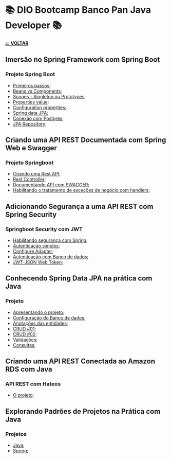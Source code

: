# 📚 DIO Bootcamp Banco Pan Java Developer 📚

[🔙 **VOLTAR**](../../../../)

## **Imersão no Spring Framework com Spring Boot**

### **Projeto Spring Boot**

- [Primeiros passos](/Bootcamp-Banco-Pan-Java-%20Developer/Modulo-4/Imersao_no_springboot/primeiro-passos/);
- [Beans vs Components](/Bootcamp-Banco-Pan-Java-%20Developer/Modulo-4/Imersao_no_springboot/spring-ioc-di-beans-autowired/src/main/java/dio/springboot/);
- [Scopes - Singleton ou Prototypes](/Bootcamp-Banco-Pan-Java-%20Developer/Modulo-4/Imersao_no_springboot/spring-scopes-singleton-prototype/src/main/java/dio/springboot/);
- [Properties value](/Bootcamp-Banco-Pan-Java-%20Developer/Modulo-4/Imersao_no_springboot/spring-properties-value/src/main/java/dio/springboot/);
- [Configuration properties](/Bootcamp-Banco-Pan-Java-%20Developer/Modulo-4/Imersao_no_springboot/spring-configuration-properties/src/main/java/dio/springboot/);
- [Spring data JPA](/Bootcamp-Banco-Pan-Java-%20Developer/Modulo-4/Imersao_no_springboot/spring-data-jpa-hibernate/src/main/java/dio/springboot/);
- [Conexão com Postgres](/Bootcamp-Banco-Pan-Java-%20Developer/Modulo-4/Imersao_no_springboot/dio-spring-data-jpa/src/main/java/dio/aula/);
- [JPA Repository](/Bootcamp-Banco-Pan-Java-%20Developer/Modulo-4/Imersao_no_springboot/spring-data-jpa-repository/src/main/java/dio/springboot/);

## **Criando uma API REST Documentada com Spring Web e Swagger**

### **Projeto Springboot**

- [Criando uma Rest API](/Bootcamp-Banco-Pan-Java-%20Developer/Modulo-4/Criando_uma_API_Rest_Documentada_com_Spring_Web_e_Swagger/my-first-app-api/src/main/java/dio/myfirstappapi/controller/WelcomeController.java);
- [Rest Controller](/Bootcamp-Banco-Pan-Java-%20Developer/Modulo-4/Criando_uma_API_Rest_Documentada_com_Spring_Web_e_Swagger/my-first-app-api/src/main/java/dio/myfirstappapi/);
- [Documentando API com SWAGGER](/Bootcamp-Banco-Pan-Java-%20Developer/Modulo-4/Criando_uma_API_Rest_Documentada_com_Spring_Web_e_Swagger/my-first-app-api/src/main/java/dio/myfirstappapi/doc/SwaggerConfig.java);
- [Habilitando o tratamento de exceções de negócio com handlers](https://github.com/LuizMiguelSR/DIO-Bootcamps/commit/4d15b3fa477cf368f238764eec5f5280c4cb2db6);

## **Adicionando Segurança a uma API REST com Spring Security**

### **Springboot Security com JWT**

- [Habilitando segurança com Spring](/Bootcamp-Banco-Pan-Java-%20Developer/Modulo-4/Adicionando_seguranca_a_uma_api_REST_com_Spring_Security/dio-spring-security/src/main/java/dio/diospringsecurity/);
- [Autenticação simples](https://github.com/LuizMiguelSR/DIO-Bootcamps/commit/30907d9f765ee7bbfc3fda328d0a52b8b548dd1d);
- [Configure Adapter](https://github.com/LuizMiguelSR/DIO-Bootcamps/commit/47244801e4304821844a2ad0920f314fa25ec635);
- [Autenticação com Banco de dados](https://github.com/LuizMiguelSR/DIO-Bootcamps/commit/05acc10bdea77d4e07cecd8328e05a22c5f5e474);
- [JWT-JSON Web Token](/Bootcamp-Banco-Pan-Java-%20Developer/Modulo-4/Adicionando_seguranca_a_uma_api_REST_com_Spring_Security/dio-spring-security-jwt/src/main/java/dio/dio/spring/security/jwt/);

## **Conhecendo Spring Data JPA na prática com Java**

### **Projeto**

- [Apresentando o projeto](/Bootcamp-Banco-Pan-Java-%20Developer/Modulo-4/Projeto_spring_data_jpa/academia-digital-1.0.0/);
- [Configuração do Banco de dados](/Bootcamp-Banco-Pan-Java-%20Developer/Modulo-4/Projeto_spring_data_jpa/academia-digital-1.0.0/src/main/resources/application.yml);
- [Anotações das entidades](/Bootcamp-Banco-Pan-Java-%20Developer/Modulo-4/Projeto_spring_data_jpa/academia-digital-1.0.0/src/main/java/me/dio/academia/digital/entity/);
- [CRUD #01](/Bootcamp-Banco-Pan-Java-%20Developer/Modulo-4/Projeto_spring_data_jpa/academia-digital-1.0.0/src/main/java/me/dio/academia/digital/controller/AlunoController.java);
- [CRUD #02](/Bootcamp-Banco-Pan-Java-%20Developer/Modulo-4/Projeto_spring_data_jpa/academia-digital-1.0.0/src/main/java/me/dio/academia/digital/controller/AvaliacaoFisicaController.java);
- [Validações](https://github.com/LuizMiguelSR/Estudos-DIO_Bootcamps/commit/1bdc529e6ea52495908bd28703781d6913b1d918);
- [Consultas](https://github.com/LuizMiguelSR/Estudos-DIO_Bootcamps/commit/1bdc529e6ea52495908bd28703781d6913b1d918);

## **Criando uma API REST Conectada ao Amazon RDS com Java**

### **API REST com Hateos**

- [O projeto](/Bootcamp-Banco-Pan-Java-%20Developer/Modulo-4/rdswithapirest-master/src/main/java/com/dioclass/rdswithapirest/);

## **Explorando Padrões de Projetos na Prática com Java**

### **Projetos**

- [Java](/Bootcamp-Banco-Pan-Java-%20Developer/Modulo-4/lab-padroes-projeto-java-main/src/);
- [Spring](/Bootcamp-Banco-Pan-Java-%20Developer/Modulo-4/lab-padroes-projeto-spring-main/src/main/java/one/digitalinnovation/gof/);
